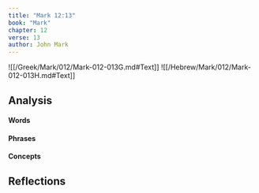 ```yaml
---
title: "Mark 12:13"
book: "Mark"
chapter: 12
verse: 13
author: John Mark
---
```

![[/Greek/Mark/012/Mark-012-013G.md#Text]]
![[/Hebrew/Mark/012/Mark-012-013H.md#Text]]

## Analysis

#### Words

#### Phrases

#### Concepts

## Reflections
